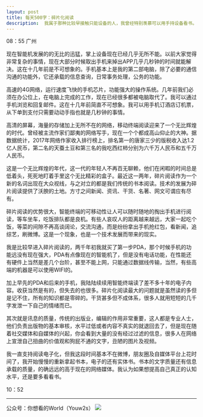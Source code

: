 ```yaml
---
layout: post
title: 每天500字：碎片化阅读
description:  我属于那种比较早接触只能设备的人，我曾经特别羡慕可以用手持设备看书。早在2000年初，我就购买过一部PALM的PDA，它陪伴我大概两年多，我的很多网络小说都是这部机器上读完的。
---
```


08：55 广州

现在智能机发展的的无比的迅猛，掌上设备现在已经几乎无所不能。以前大家觉得非常复杂的事情，现在大部分时候取出手机来掉出APP几乎几秒钟的时间就能解决。这在十几年前是不可想象的。手机基本上是我的第二部电脑，除了必要的通信沟通的功能外，它还承载的信息查询，日常事务处理，公务的功能。

高速的4G网络，运行速度飞快的手机芯片，功能强大的操作系统。几年前我们必须在办公位上，在电脑上完成的工作，现在已经很多都被电脑取代了。我可以通过手机浏览和回复邮件。这在十几年前简直不可想象。我可以用手机订酒店订机票，从下单到支付只需要动动手指也就是几秒钟的事情。

高清的屏幕，海量的存储加上无所不在的网络，移动终端阅读迎来了一个无比辉煌的时代。曾经被主流作家们鄙夷的网络写手，现在一个个都成高山仰止的大神。据数据统计，2017年网络作家收入排行榜上，排名第一的唐家三少的版税收入达1.2亿人民币，第二名的天蚕土豆和第三名的我吃西红柿分别为六千万人民币和五千万人民币。

这是一个无比辉煌的年代，这一代的年轻人不再百无聊赖，他们在闲暇的时间总是低着头，死死地盯着手里这个无比精彩的盒子。最近这一两年，碎片阅读作为一个新的名词出现在大众视线，与之对立的都是我们传统的书本阅读。技术的发展为碎片阅读提供了沃腴的土地。方寸之间新闻、资讯、干货、名著、网文可谓应有尽有。

碎片阅读的优势很大，智能终端的可移动性让人可以随时随地的掏出手机进行阅读，等车坐车，吃饭排队都是良机。有些人哀叹人的距离越来越远，大家一起吃个饭，等菜的间隙不再高谈阔论，交流沟通，而是纷纷拿出手机抢红包，看新闻，追综艺，刷微博。这是一个现象，也是一个技术发展而带来的现实。

我是比较早进入碎片阅读的，两千年初我就买了第一步PDA，那个时候手机的功能远没有现在强大，PDA有点像现在的智能机了，但是没有电话功能，在性能还有硬件上当然是差几个台阶，甚至不能上网，只能通过数据线传输，当然，有些高端的机器是可以使用WIFI的。

加上早先的PDA和后来的手机，我陆陆续续用智能终端读了差不多十年的电子内容。收获当然是有的，但失去的也很多。碎片化阅读最大的问题就是虽然读的多但是记不住，所有的知识都是零碎的。干货甚多但不成体系，很多人就用短短的几千字发泄一下自己的情绪而已。

其次就是讯息的质量，传统的出版业，编辑的作用非常重要，这人都是专业人士，他们负责出版物的基本审核，水平过低或者内容不真实的就退回去了，但是现在随着社交媒体和自媒体的兴起，你会看到大量的没有经过过滤的信息，很多人在网络上宣泄自己扭曲的价值观和狗屁不通的文字，丑陋的图片及视频。

我一直支持阅读电子化，但我这段时间基本不在微博，朋友圈及自媒体平台上花时间了，我开始慢慢的重新拿起书本，电子的还有实体书。书本的文字质量还有信息承载的质量，的确远远的高于现在的网络媒体。我认为如果想提高自己真正的认知水平，还是要多看看书。

10：52

---- 
公众号：你想看的World（Youw2s）
![][image-1]

[image-1]:	http://upload-images.jianshu.io/upload_images/3342594-dca1f89eba3e50ca.jpg?imageMogr2/auto-orient/strip%7CimageView2/2/w/1240